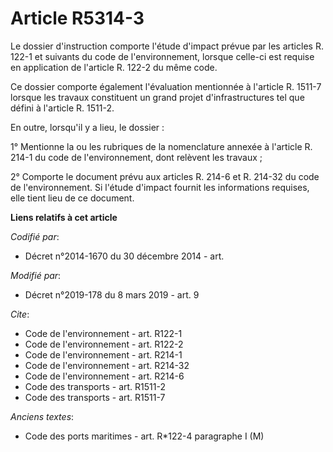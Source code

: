 # Article R5314-3

Le dossier d'instruction comporte l'étude d'impact prévue par les articles R. 122-1 et suivants du code de l'environnement,
lorsque celle-ci est requise en application de l'article R. 122-2 du même code. 

Ce dossier comporte également l'évaluation mentionnée à l'article R. 1511-7 lorsque les travaux constituent un grand projet
d'infrastructures tel que défini à l'article R. 1511-2. 

En outre, lorsqu'il y a lieu, le dossier : 

1° Mentionne la ou les rubriques de la nomenclature annexée à l'article R. 214-1 du code de l'environnement, dont relèvent
les travaux ; 

2° Comporte le document prévu aux articles R. 214-6 et R. 214-32 du code de l'environnement. Si l'étude d'impact fournit les
informations requises, elle tient lieu de ce document.

**Liens relatifs à cet article**

_Codifié par_:

  - Décret n°2014-1670 du 30 décembre 2014 - art.

_Modifié par_:

  - Décret n°2019-178 du 8 mars 2019 - art. 9

_Cite_:

  - Code de l'environnement - art. R122-1
  - Code de l'environnement - art. R122-2
  - Code de l'environnement - art. R214-1
  - Code de l'environnement - art. R214-32
  - Code de l'environnement - art. R214-6
  - Code des transports - art. R1511-2
  - Code des transports - art. R1511-7

_Anciens textes_:

  - Code des ports maritimes - art. R*122-4 paragraphe I (M)
